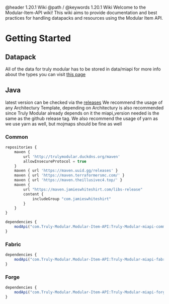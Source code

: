 @header 1.20.1 Wiki
@path /
@keywords 1.20.1 Wiki
Welcome to the Modular-Item-API wiki! This wiki aims to provide documentation and best practices for handling datapacks and resources using the Modular Item API.  


# Getting Started

## Datapack
All of the data for truly modular has to be stored in data/miapi
for more info about the types you can visit [this page](https://github.com/Truly-Modular/Modular-Item-API/wiki/Json-Data-Types)

## Java
latest version can be checked via the [releases](https://github.com/Truly-Modular/Modular-Item-API/releases)
We recommend the usage of any Architectury Template, depending on Architectury is also recommended since Truly Modular already depends on it the miapi_version needed is the same as the github release tag.
We also recommend the usage of yarn as we use yarn as well, but mojmaps should be fine as well

### Common
```js
repositories {
    maven {
        url 'http://trulymodular.duckdns.org/maven'
        allowInsecureProtocol = true
    }
    maven { url 'https://maven.uuid.gg/releases' }
    maven { url 'https://maven.terraformersmc.com/' }
    maven { url 'https://maven.theillusivec4.top/' }
    maven {
        url "https://maven.jamieswhiteshirt.com/libs-release"
        content {
            includeGroup "com.jamieswhiteshirt"
        }
    }
}
```
```js
dependencies {
    modApi("com.Truly-Modular.Modular-Item-API:Truly-Modular-miapi-common:${rootProject.miapi_version}")
}
```
### Fabric
```js
dependencies {
    modApi("com.Truly-Modular.Modular-Item-API:Truly-Modular-miapi-fabric:${rootProject.miapi_version}")
}
```
### Forge
```js
dependencies {
    modApi("com.Truly-Modular.Modular-Item-API:Truly-Modular-miapi-forge:${rootProject.miapi_version}")
}
```